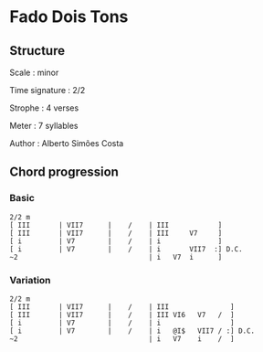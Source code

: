 # Fado Dois Tons

## Structure

Scale
:   minor

Time signature
:   2/2

Strophe
:   4 verses

Meter
:   7 syllables

Author
:   Alberto Simões Costa

## Chord progression

### Basic

```
2/2 m
[ III       | VII7      |    /    | III            ]
[ III       | VII7      |    /    | III     V7     ]
[ i         | V7        |    /    | i              ]
[ i         | V7        |    /    | i       VII7  :] D.C.
~2                                | i   V7  i      ]
```

### Variation

```
2/2 m
[ III       | VII7      |    /    | III               ]
[ III       | VII7      |    /    | III VI6   V7   /  ]
[ i         | V7        |    /    | i                 ]
[ i         | V7        |    /    | i   @I$   VII7 / :] D.C.
~2                                | i   V7    i    /  ]
```

<!--
vim:syntax=markdown:sw=4:ts=4:et
-->
